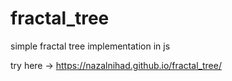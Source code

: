 # fractal_tree

simple fractal tree implementation in js

try here -> https://nazalnihad.github.io/fractal_tree/
